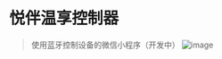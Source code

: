 # 悦伴温享控制器
> 使用蓝牙控制设备的微信小程序（开发中）
![image](https://github.com/user-attachments/assets/5abce8f0-8893-4829-ac47-412807ca4aae)
